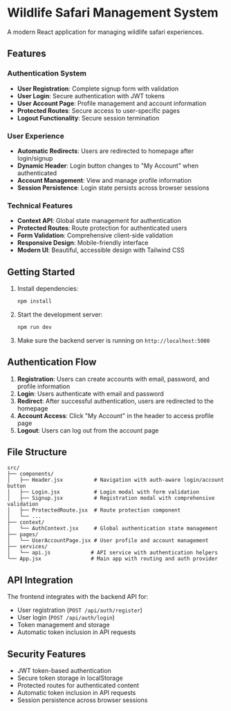 # Wildlife Safari Management System

A modern React application for managing wildlife safari experiences.

## Features

### Authentication System
- **User Registration**: Complete signup form with validation
- **User Login**: Secure authentication with JWT tokens
- **User Account Page**: Profile management and account information
- **Protected Routes**: Secure access to user-specific pages
- **Logout Functionality**: Secure session termination

### User Experience
- **Automatic Redirects**: Users are redirected to homepage after login/signup
- **Dynamic Header**: Login button changes to "My Account" when authenticated
- **Account Management**: View and manage profile information
- **Session Persistence**: Login state persists across browser sessions

### Technical Features
- **Context API**: Global state management for authentication
- **Protected Routes**: Route protection for authenticated users
- **Form Validation**: Comprehensive client-side validation
- **Responsive Design**: Mobile-friendly interface
- **Modern UI**: Beautiful, accessible design with Tailwind CSS

## Getting Started

1. Install dependencies:
   ```bash
   npm install
   ```

2. Start the development server:
   ```bash
   npm run dev
   ```

3. Make sure the backend server is running on `http://localhost:5000`

## Authentication Flow

1. **Registration**: Users can create accounts with email, password, and profile information
2. **Login**: Users authenticate with email and password
3. **Redirect**: After successful authentication, users are redirected to the homepage
4. **Account Access**: Click "My Account" in the header to access profile page
5. **Logout**: Users can log out from the account page

## File Structure

```
src/
├── components/
│   ├── Header.jsx          # Navigation with auth-aware login/account button
│   ├── Login.jsx           # Login modal with form validation
│   ├── Signup.jsx          # Registration modal with comprehensive validation
│   ├── ProtectedRoute.jsx  # Route protection component
│   └── ...
├── context/
│   └── AuthContext.jsx     # Global authentication state management
├── pages/
│   └── UserAccountPage.jsx # User profile and account management
├── services/
│   └── api.js             # API service with authentication helpers
└── App.jsx                # Main app with routing and auth provider
```

## API Integration

The frontend integrates with the backend API for:
- User registration (`POST /api/auth/register`)
- User login (`POST /api/auth/login`)
- Token management and storage
- Automatic token inclusion in API requests

## Security Features

- JWT token-based authentication
- Secure token storage in localStorage
- Protected routes for authenticated content
- Automatic token inclusion in API requests
- Session persistence across browser sessions
